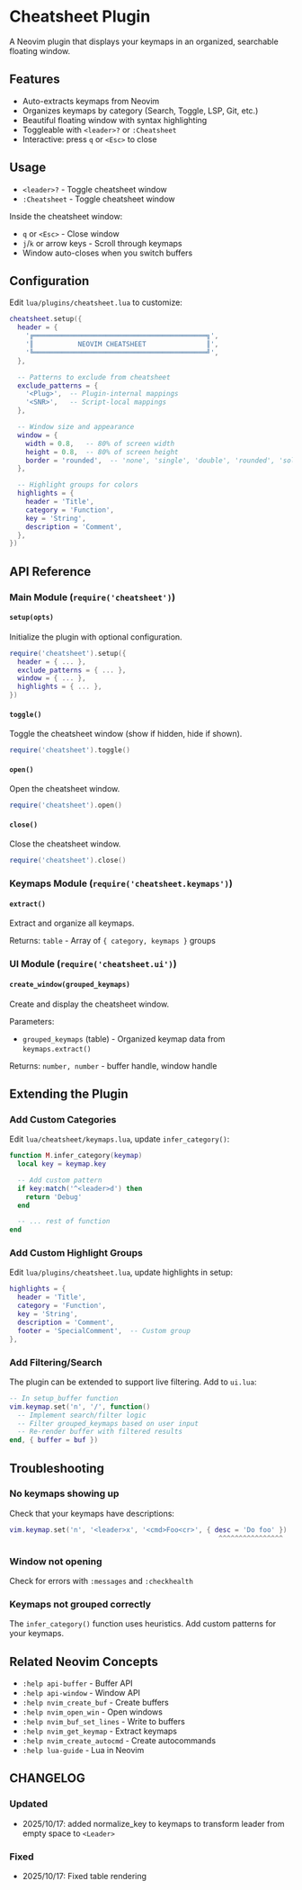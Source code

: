 # Cheatsheet Plugin

A Neovim plugin that displays your keymaps in an organized, searchable floating window.

## Features

- Auto-extracts keymaps from Neovim
- Organizes keymaps by category (Search, Toggle, LSP, Git, etc.)
- Beautiful floating window with syntax highlighting
- Toggleable with `<leader>?` or `:Cheatsheet`
- Interactive: press `q` or `<Esc>` to close

## Usage

- `<leader>?` - Toggle cheatsheet window
- `:Cheatsheet` - Toggle cheatsheet window

Inside the cheatsheet window:

- `q` or `<Esc>` - Close window
- `j`/`k` or arrow keys - Scroll through keymaps
- Window auto-closes when you switch buffers

## Configuration

Edit `lua/plugins/cheatsheet.lua` to customize:

```lua
cheatsheet.setup({
  header = {
    '╔═══════════════════════════════════════════╗',
    '║           NEOVIM CHEATSHEET               ║',
    '╚═══════════════════════════════════════════╝',
  },

  -- Patterns to exclude from cheatsheet
  exclude_patterns = {
    '<Plug>',  -- Plugin-internal mappings
    '<SNR>',   -- Script-local mappings
  },

  -- Window size and appearance
  window = {
    width = 0.8,   -- 80% of screen width
    height = 0.8,  -- 80% of screen height
    border = 'rounded',  -- 'none', 'single', 'double', 'rounded', 'solid', 'shadow'
  },

  -- Highlight groups for colors
  highlights = {
    header = 'Title',
    category = 'Function',
    key = 'String',
    description = 'Comment',
  },
})
```

## API Reference

### Main Module (`require('cheatsheet')`)

#### `setup(opts)`

Initialize the plugin with optional configuration.

```lua
require('cheatsheet').setup({
  header = { ... },
  exclude_patterns = { ... },
  window = { ... },
  highlights = { ... },
})
```

#### `toggle()`

Toggle the cheatsheet window (show if hidden, hide if shown).

```lua
require('cheatsheet').toggle()
```

#### `open()`

Open the cheatsheet window.

```lua
require('cheatsheet').open()
```

#### `close()`

Close the cheatsheet window.

```lua
require('cheatsheet').close()
```

### Keymaps Module (`require('cheatsheet.keymaps')`)

#### `extract()`

Extract and organize all keymaps.

Returns: `table` - Array of `{ category, keymaps }` groups

### UI Module (`require('cheatsheet.ui')`)

#### `create_window(grouped_keymaps)`

Create and display the cheatsheet window.

Parameters:

- `grouped_keymaps` (table) - Organized keymap data from `keymaps.extract()`

Returns: `number, number` - buffer handle, window handle

## Extending the Plugin

### Add Custom Categories

Edit `lua/cheatsheet/keymaps.lua`, update `infer_category()`:

```lua
function M.infer_category(keymap)
  local key = keymap.key

  -- Add custom pattern
  if key:match('^<leader>d') then
    return 'Debug'
  end

  -- ... rest of function
end
```

### Add Custom Highlight Groups

Edit `lua/plugins/cheatsheet.lua`, update highlights in setup:

```lua
highlights = {
  header = 'Title',
  category = 'Function',
  key = 'String',
  description = 'Comment',
  footer = 'SpecialComment',  -- Custom group
},
```

### Add Filtering/Search

The plugin can be extended to support live filtering. Add to `ui.lua`:

```lua
-- In setup_buffer function
vim.keymap.set('n', '/', function()
  -- Implement search/filter logic
  -- Filter grouped_keymaps based on user input
  -- Re-render buffer with filtered results
end, { buffer = buf })
```

## Troubleshooting

### No keymaps showing up

Check that your keymaps have descriptions:

```lua
vim.keymap.set('n', '<leader>x', '<cmd>Foo<cr>', { desc = 'Do foo' })
                                                    ^^^^^^^^^^^^^^^^
```

### Window not opening

Check for errors with `:messages` and `:checkhealth`

### Keymaps not grouped correctly

The `infer_category()` function uses heuristics. Add custom patterns for your keymaps.

## Related Neovim Concepts

- `:help api-buffer` - Buffer API
- `:help api-window` - Window API
- `:help nvim_create_buf` - Create buffers
- `:help nvim_open_win` - Open windows
- `:help nvim_buf_set_lines` - Write to buffers
- `:help nvim_get_keymap` - Extract keymaps
- `:help nvim_create_autocmd` - Create autocommands
- `:help lua-guide` - Lua in Neovim

## CHANGELOG

### Updated

- 2025/10/17: added normalize_key to keymaps to transform leader from empty space to `<Leader>`

### Fixed

- 2025/10/17: Fixed table rendering

